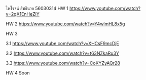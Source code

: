 ไพโรจน์ สิทธินาค 56030314
HW 1  https://www.youtube.com/watch?v=2qX1EnHeZiY

HW 2 https://www.youtube.com/watch?v=Y4wlmHL8x5g

HW 3 

  3.1 https://www.youtube.com/watch?v=XHCsF9mcDjE
  
  3.2 https://www.youtube.com/watch?v=t63NZkaRu3Y
  
  3.3 https://www.youtube.com/watch?v=CoKYZyAQr28
  
HW 4 Soon
